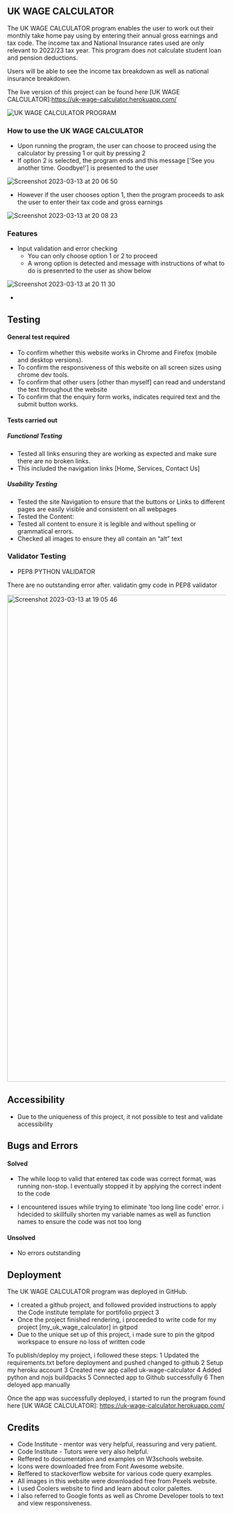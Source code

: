 ## UK WAGE CALCULATOR

The UK WAGE CALCULATOR program enables the user to work out their monthly take home pay using by entering their annual gross earnings and tax code.
The income tax and National Insurance rates used are only relevant to 2022/23 tax year. This program does not calculate student loan and pension deductions.

Users will be able to see the income tax breakdown as well as national insurance breakdown.

The live version of this project can be found here [UK WAGE CALCULATOR]:https://uk-wage-calculator.herokuapp.com/

![UK WAGE CALCULATOR PROGRAM](https://user-images.githubusercontent.com/106548101/224796092-bae7ec2e-b429-4572-bd0d-b11eef6170a6.png)

### How to use the UK WAGE CALCULATOR

* Upon running the program, the user can choose to proceed using the calculator by pressing 1 or quit by pressing 2
* If option 2 is selected, the program ends and this message ['See you another time. Goodbye!'] is presented to the user 

![Screenshot 2023-03-13 at 20 06 50](https://user-images.githubusercontent.com/106548101/224820144-66c9335a-df8f-4189-a8e7-fe726077399e.png)

* However if the user chooses option 1, then the program proceeds to ask the user to enter their tax code and gross earnings

![Screenshot 2023-03-13 at 20 08 23](https://user-images.githubusercontent.com/106548101/224820434-0ec1408c-227e-4c16-b0fd-33a769fba02c.png)

### Features

* Input validation and error checking
    * You can only choose option 1 or 2 to proceed
    * A wrong option is detected and message with instructions of what to do is presenrted to the user as show below

![Screenshot 2023-03-13 at 20 11 30](https://user-images.githubusercontent.com/106548101/224821297-21df8dd8-b0ec-4906-b8ee-1974d116fc6e.png)

* 


## Testing

#### General test required

* To confirm whether this website works in Chrome and Firefox (mobile and desktop versions).
* To confirm the responsiveness of this website on all screen sizes using chrome dev tools.
* To confirm that other users [other than myself] can read and understand the text throughout the website
* To confirm that the enquiry form works, indicates required text and the submit button works.

#### Tests carried out

##### Functional Testing

* Tested all links ensuring they are working as expected and make sure there are no broken links. 
* This included the navigation links [Home, Services, Contact Us]

##### Usability Testing

* Tested the site Navigation to ensure that the buttons or Links to different pages are easily visible and consistent on all webpages
* Tested the Content:
* Tested all content to ensure it is legible and without spelling or grammatical errors.
* Checked all images to ensure they all contain an “alt” text


### Validator Testing

* PEP8 PYTHON VALIDATOR

There are no outstanding error after. validatin gmy code in PEP8 validator

<img width="1123" alt="Screenshot 2023-03-13 at 19 05 46" src="https://user-images.githubusercontent.com/106548101/224804515-9cf1e7fb-6d8f-4a19-a46b-dfacb8431da6.png">

## Accessibility
 * Due to the uniqueness of this project, it not possible to test and validate accessibility

## Bugs and Errors

#### Solved
* The while loop to valid that entered tax code was correct format, was running non-stop. I eventually stopped it by applying the correct indent to the code

* I encountered issues while trying to eliminate 'too long line code' error. i hdecided to skillfully shorten my variable names as well as function names to ensure the code was not too long

#### Unsolved

* No errors outstanding

## Deployment 

The UK WAGE CALCULATOR program was deployed in GitHub.

* I created a github project, and followed provided instructions to apply the Code institute template for portifolio prpject 3
* Once the project finished rendering, i proceeded to write code for my project [my_uk_wage_calculator] in gitpod 
* Due to the unique set up of this project, i made sure to pin the gitpod workspace to ensure no loss of written code

To publish/deploy my project, i followed these steps:
1 Updated the requirements.txt before deployment and pushed changed to github
2 Setup my heroku account
3 Created new app called uk-wage-calculator
4 Added python and nojs buildpacks
5 Connected app to Github successfully
6 Then deloyed app manually 


Once the app was successfully deployed, i started to run the program found here [UK WAGE CALCULATOR]: https://uk-wage-calculator.herokuapp.com/

## Credits
* Code Institute - mentor was very helpful, reassuring and very patient.
* Code Institute - Tutors were very also helpful.
* Reffered to documentation and examples on W3schools website.
* Icons were downloaded free from Font Awesome website.
* Reffered to stackoverflow website for various code query examples.
* All images in this website were downloaded free from Pexels website.
* I used Coolers website to find and learn about color palettes.
* I also referred to Google fonts as well as Chrome Developer tools to text and view responsiveness.